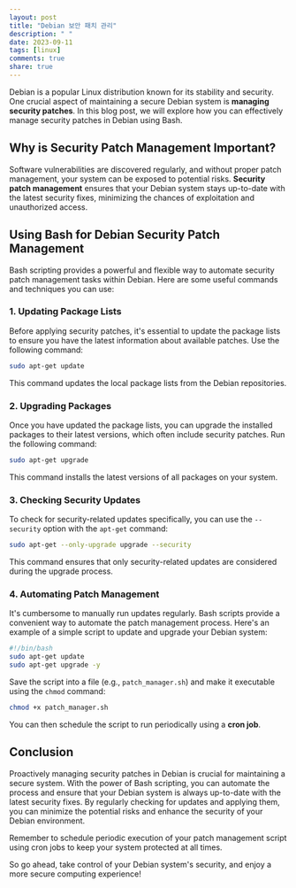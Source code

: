 ```yaml
---
layout: post
title: "Debian 보안 패치 관리"
description: " "
date: 2023-09-11
tags: [linux]
comments: true
share: true
---
```


Debian is a popular Linux distribution known for its stability and security. One crucial aspect of maintaining a secure Debian system is **managing security patches**. In this blog post, we will explore how you can effectively manage security patches in Debian using Bash.

## Why is Security Patch Management Important?

Software vulnerabilities are discovered regularly, and without proper patch management, your system can be exposed to potential risks. **Security patch management** ensures that your Debian system stays up-to-date with the latest security fixes, minimizing the chances of exploitation and unauthorized access.

## Using Bash for Debian Security Patch Management

Bash scripting provides a powerful and flexible way to automate security patch management tasks within Debian. Here are some useful commands and techniques you can use:

### 1. Updating Package Lists

Before applying security patches, it's essential to update the package lists to ensure you have the latest information about available patches. Use the following command:

```bash
sudo apt-get update
```

This command updates the local package lists from the Debian repositories.

### 2. Upgrading Packages

Once you have updated the package lists, you can upgrade the installed packages to their latest versions, which often include security patches. Run the following command:

```bash
sudo apt-get upgrade
```

This command installs the latest versions of all packages on your system.

### 3. Checking Security Updates

To check for security-related updates specifically, you can use the `--security` option with the `apt-get` command:

```bash
sudo apt-get --only-upgrade upgrade --security
```

This command ensures that only security-related updates are considered during the upgrade process.

### 4. Automating Patch Management

It's cumbersome to manually run updates regularly. Bash scripts provide a convenient way to automate the patch management process. Here's an example of a simple script to update and upgrade your Debian system:

```bash
#!/bin/bash
sudo apt-get update
sudo apt-get upgrade -y
```

Save the script into a file (e.g., `patch_manager.sh`) and make it executable using the `chmod` command:

```bash
chmod +x patch_manager.sh
```

You can then schedule the script to run periodically using a **cron job**.

## Conclusion

Proactively managing security patches in Debian is crucial for maintaining a secure system. With the power of Bash scripting, you can automate the process and ensure that your Debian system is always up-to-date with the latest security fixes. By regularly checking for updates and applying them, you can minimize the potential risks and enhance the security of your Debian environment.

Remember to schedule periodic execution of your patch management script using cron jobs to keep your system protected at all times.

So go ahead, take control of your Debian system's security, and enjoy a more secure computing experience!